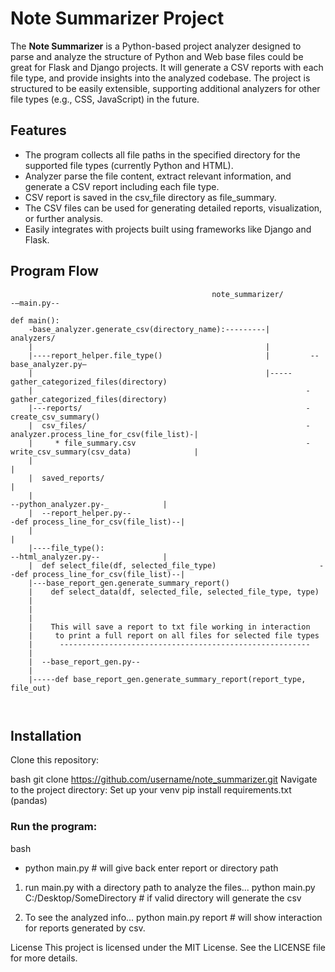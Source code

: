 # Note Summarizer Project

The **Note Summarizer** is a Python-based project analyzer designed to parse and analyze the structure of Python and Web base files could be great for Flask and Django projects. It will generate a CSV reports with each file type, and provide insights into the analyzed codebase. The project is structured to be easily extensible, supporting additional analyzers for other file types (e.g., CSS, JavaScript) in the future.


## Features
- The program collects all file paths in the specified directory for the supported file types (currently Python and HTML).
- Analyzer parse the file content, extract relevant information, and generate a CSV report including each file type.
- CSV report is saved in the csv_file directory as file_summary.
- The CSV files can be used for generating detailed reports, visualization, or further analysis.
- Easily integrates with projects built using frameworks like Django and Flask.


## Program Flow
```	
		                                     note_summarizer/
-—main.py--

def main():                     
    -base_analyzer.generate_csv(directory_name):---------|              analyzers/
    |                                                    |	        
    |----report_helper.file_type()                       |         --base_analyzer.py—
    |                                                    |-----gather_categorized_files(directory)    
    |                                                             -gather_categorized_files(directory)
    |---reports/                                                  -create_csv_summary()
    |  csv_files/                                                 -analyzer.process_line_for_csv(file_list)-|
    |     * file_summary.csv                                      -write_csv_summary(csv_data)              |
    |                                                                                                       |
    |  saved_reports/                                                                                       |
    |                                                                     --python_analyzer.py-_            |
    |  --report_helper.py--                                           -def process_line_for_csv(file_list)--|
    |                                                                                                       |
    |----file_type():                                                     --html_analyzer.py--              |
    |  def select_file(df, selected_file_type)                       --def process_line_for_csv(file_list)--|         
    |---base_report_gen.generate_summary_report()                     
    |    def select_data(df, selected_file, selected_file_type, type)                                       
    |                                                                                 
    |                                                                 
    |
    |    This will save a report to txt file working in interaction
    |     to print a full report on all files for selected file types
    |      --------------------------------------------------------
    |        
    |  --base_report_gen.py--
    |                       
    |-----def base_report_gen.generate_summary_report(report_type, file_out)    
        
                                                            

```
## Installation
Clone this repository:

bash
git clone https://github.com/username/note_summarizer.git
Navigate to the project directory:
Set up your venv
pip install requirements.txt (pandas)


### Run the program:
bash
- python main.py # will give back enter report or directory path

1. run main.py with a directory path to analyze the files...
python main.py C:/Desktop/SomeDirectory  # if valid directory will generate the csv

2. To see the analyzed info...
python main.py report  # will show interaction for reports generated by csv. 


License
This project is licensed under the MIT License. See the LICENSE file for more details.